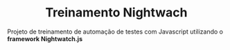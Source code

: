 <h1 align="center">Treinamento Nightwach</h1>

Projeto de treinamento de automação de testes com Javascript utilizando o **framework Nightwatch.js**

